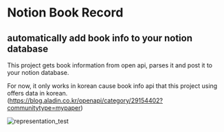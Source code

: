 # Notion Book Record

automatically add book info to your notion database
----

This project gets book information from open api, parses it and post it to your notion database.

For now, it only works in korean cause book info api that this project using offers data in korean. (https://blog.aladin.co.kr/openapi/category/29154402?communitytype=mypaper)

![representation_test](https://user-images.githubusercontent.com/68096732/187642233-64e8fe9b-08e5-4abd-90ca-88592d0dc5b7.gif)



